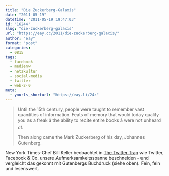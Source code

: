 ```yaml
---
title: "Die Zuckerberg-Galaxis"
date: "2011-05-19"
datetime: "2011-05-19 19:47:03"
id: "16244"
slug: "die-zuckerberg-galaxis"
url: "https://eay.cc/2011/die-zuckerberg-galaxis/"
author: "eay"
format: "post"
categories:
  - 0815
tags:
  - facebook
  - medienw
  - netzkultur
  - social-media
  - twitter
  - web-2-0
meta:
  - yourls_shorturl: "https://eay.li/24z"
---
```


> Until the 15th century, people were taught to remember vast quantities of information. Feats of memory that would today qualify you as a freak â the ability to recite entire books â were not unheard of.
> 
> Then along came the Mark Zuckerberg of his day, Johannes Gutenberg.

New York Times-Chef Bill Keller beobachtet in [The Twitter Trap](http://www.nytimes.com/2011/05/22/magazine/the-twitter-trap.html?_r=1) wie Twitter, Facebook & Co. unsere Aufmerksamkeitsspanne beschneiden - und vergleicht das gekonnt mit Gutenbergs Buchdruck (siehe oben). Fein, fein und lesenswert.
